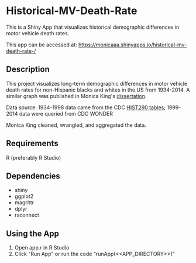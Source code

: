 # Historical-MV-Death-Rate
This is a Shiny App that visualizes historical demographic differences in motor vehicle death rates. 

This app can be accessed at: https://monicaaa.shinyapps.io/historical-mv-death-rate-/

Description
------
This project visualizes long-term demographic differences in motor vehicle death rates for non-Hispanic blacks and whites in the US from 1934-2014. A similar graph was published in Monica King's [dissertation](https://repository.upenn.edu/edissertations/2396/). 
 
Data source: 1934-1998 data came from the CDC [HIST290 tables](https://www.cdc.gov/nchs/nvss/mortality/hist290.htm); 1999-2014 data were queried from CDC WONDER

Monica King cleaned, wrangled, and aggregated the data. 

Requirements
-------
R (preferably R Studio)

Dependencies
-------
- shiny
- ggplot2
- magrittr
- dplyr
- rsconnect


Using the App
-------
1) Open app.r in R Studio
2) Click "Run App" or run the code "runApp(<<APP_DIRECTORY>>)"
